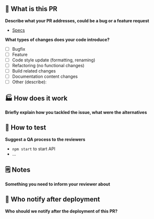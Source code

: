 ## 📝 What is this PR

**Describe what your PR addresses, could be a bug or a feature request**

-   [Specs](#JiraIssueOrSpecUrl)

**What types of changes does your code introduce?**

-   [ ] Bugfix
-   [ ] Feature
-   [ ] Code style update (formatting, renaming)
-   [ ] Refactoring (no functional changes)
-   [ ] Build related changes
-   [ ] Documentation content changes
-   [ ] Other (describe):

## 🏭 How does it work

**Briefly explain how you tackled the issue, what were the alternatives**

## 🧪 How to test

**Suggest a QA process to the reviewers**

-   `npm start` to start API
-   ...

## 🗒 Notes

**Something you need to inform your reviewer about**

## 👥 Who notify after deployment

**Who should we notify after the deployment of this PR?**
